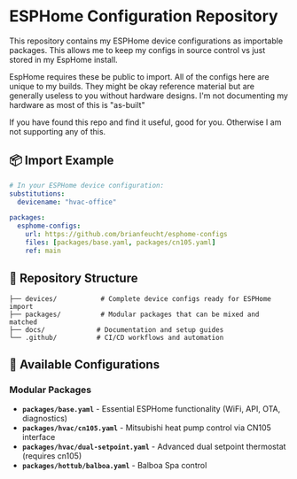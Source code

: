 # ESPHome Configuration Repository

This repository contains my ESPHome device configurations as importable packages.  This allows me to keep my configs in source control vs just stored in my EspHome install.

EspHome requires these be public to import.  All of the configs here are unique to my builds.  They might be okay reference material but are generally useless to you without hardware designs.  I'm not documenting my hardware as most of this is "as-built"

If you have found this repo and find it useful, good for you.  Otherwise I am not supporting any of this.

## 📦 Import Example

```yaml
# In your ESPHome device configuration:
substitutions:
  devicename: "hvac-office"

packages:
  esphome-configs:
    url: https://github.com/brianfeucht/esphome-configs
    files: [packages/base.yaml, packages/cn105.yaml]
    ref: main
```

## 📁 Repository Structure

```
├── devices/           # Complete device configs ready for ESPHome import
├── packages/          # Modular packages that can be mixed and matched
├── docs/             # Documentation and setup guides
└── .github/          # CI/CD workflows and automation
```

## 🎯 Available Configurations

### Modular Packages
- **`packages/base.yaml`** - Essential ESPHome functionality (WiFi, API, OTA, diagnostics)
- **`packages/hvac/cn105.yaml`** - Mitsubishi heat pump control via CN105 interface
- **`packages/hvac/dual-setpoint.yaml`** - Advanced dual setpoint thermostat (requires cn105)
- **`packages/hottub/balboa.yaml`** - Balboa Spa control
